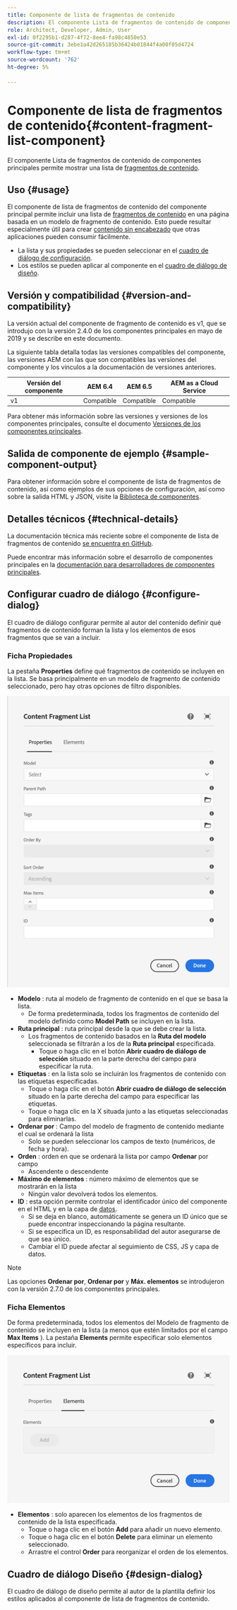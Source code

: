```yaml
---
title: Componente de lista de fragmentos de contenido
description: El componente Lista de fragmentos de contenido de componentes principales permite mostrar una lista de fragmentos de contenido.
role: Architect, Developer, Admin, User
exl-id: 0f2295b1-d287-4f72-8ee4-fa98c4850e53
source-git-commit: 3ebe1a42d265185b36424b01844f4a00f05d4724
workflow-type: tm+mt
source-wordcount: '762'
ht-degree: 5%

---
```


# Componente de lista de fragmentos de contenido{#content-fragment-list-component}

El componente Lista de fragmentos de contenido de componentes principales permite mostrar una lista de [fragmentos de contenido](https://docs.adobe.com/content/help/es-ES/experience-manager-cloud-service/assets/content-fragments/content-fragments.html).

## Uso {#usage}

El componente de lista de fragmentos de contenido del componente principal permite incluir una lista de [fragmentos de contenido](https://docs.adobe.com/content/help/en/experience-manager-cloud-service/assets/content-fragments/content-fragments.html) en una página basada en un modelo de fragmento de contenido. Esto puede resultar especialmente útil para crear [contenido sin encabezado](https://helpx.adobe.com/es/experience-manager/6-5/sites/developing/user-guide.html?topic=/experience-manager/6-5/sites/developing/morehelp/headless.ug.js) que otras aplicaciones pueden consumir fácilmente.

* La lista y sus propiedades se pueden seleccionar en el [cuadro de diálogo de configuración](#configure-dialog).
* Los estilos se pueden aplicar al componente en el [cuadro de diálogo de diseño](#design-dialog).

## Versión y compatibilidad {#version-and-compatibility}

La versión actual del componente de fragmento de contenido es v1, que se introdujo con la versión 2.4.0 de los componentes principales en mayo de 2019 y se describe en este documento.

La siguiente tabla detalla todas las versiones compatibles del componente, las versiones AEM con las que son compatibles las versiones del componente y los vínculos a la documentación de versiones anteriores.

| Versión del componente | AEM 6.4 | AEM 6.5 | AEM as a Cloud Service |
|--- |--- |---|---|
| v1 | Compatible | Compatible | Compatible |

Para obtener más información sobre las versiones y versiones de los componentes principales, consulte el documento [Versiones de los componentes principales](/help/versions.md).

## Salida de componente de ejemplo {#sample-component-output}

Para obtener información sobre el componente de lista de fragmentos de contenido, así como ejemplos de sus opciones de configuración, así como sobre la salida HTML y JSON, visite la [Biblioteca de componentes](https://adobe.com/go/aem_cmp_library_cflist).

## Detalles técnicos {#technical-details}

La documentación técnica más reciente sobre el componente de lista de fragmentos de contenido [se encuentra en GitHub](https://adobe.com/go/aem_cmp_tech_cflist_v1).

Puede encontrar más información sobre el desarrollo de componentes principales en la [documentación para desarrolladores de componentes principales](/help/developing/overview.md).

## Configurar cuadro de diálogo {#configure-dialog}

El cuadro de diálogo configurar permite al autor del contenido definir qué fragmentos de contenido forman la lista y los elementos de esos fragmentos que se van a incluir.

### Ficha Propiedades

La pestaña **Properties** define qué fragmentos de contenido se incluyen en la lista. Se basa principalmente en un modelo de fragmento de contenido seleccionado, pero hay otras opciones de filtro disponibles.

![Ficha Propiedades del cuadro de diálogo de edición del componente Lista de fragmentos de contenido](/help/assets/content-fragment-list-properties.png)

* **Modelo** : ruta al modelo de fragmento de contenido en el que se basa la lista.
   * De forma predeterminada, todos los fragmentos de contenido del modelo definido como **Model Path** se incluyen en la lista.
* **Ruta principal** : ruta principal desde la que se debe crear la lista.
   * Los fragmentos de contenido basados en la **Ruta del modelo** seleccionada se filtrarán a los de la **Ruta principal** especificada.
      * Toque o haga clic en el botón **Abrir cuadro de diálogo de selección** situado en la parte derecha del campo para especificar la ruta.
* **Etiquetas** : en la lista solo se incluirán los fragmentos de contenido con las etiquetas especificadas.
   * Toque o haga clic en el botón **Abrir cuadro de diálogo de selección** situado en la parte derecha del campo para especificar las etiquetas.
   * Toque o haga clic en la X situada junto a las etiquetas seleccionadas para eliminarlas.
* **Ordenar por** : Campo del modelo de fragmento de contenido mediante el cual se ordenará la lista
   * Solo se pueden seleccionar los campos de texto (numéricos, de fecha y hora).
* **Orden** : orden en que se ordenará la lista por campo  **Ordenar** por campo
   * Ascendente o descendente
* **Máximo de elementos** : número máximo de elementos que se mostrarán en la lista
   * Ningún valor devolverá todos los elementos.
* **ID** : esta opción permite controlar el identificador único del componente en el HTML y en la capa de  [datos](/help/developing/data-layer/overview.md).
   * Si se deja en blanco, automáticamente se genera un ID único que se puede encontrar inspeccionando la página resultante.
   * Si se especifica un ID, es responsabilidad del autor asegurarse de que sea único.
   * Cambiar el ID puede afectar al seguimiento de CSS, JS y capa de datos.

>[!NOTE]
>Las opciones **Ordenar por**, **Ordenar por** y **Máx. elementos** se introdujeron con la versión 2.7.0 de los componentes principales.

### Ficha Elementos

De forma predeterminada, todos los elementos del Modelo de fragmento de contenido se incluyen en la lista (a menos que estén limitados por el campo **Max Items** ). La pestaña **Elements** permite especificar solo elementos específicos para incluir.

![Ficha Elementos del cuadro de diálogo de edición del componente Lista de fragmentos de contenido](/help/assets/content-fragment-list-elements.png)

* **Elementos** : solo aparecen los elementos de los fragmentos de contenido de la lista especificada.
   * Toque o haga clic en el botón **Add** para añadir un nuevo elemento.
   * Toque o haga clic en el botón **Delete** para eliminar un elemento seleccionado.
   * Arrastre el control **Order** para reorganizar el orden de los elementos.

## Cuadro de diálogo Diseño {#design-dialog}

El cuadro de diálogo de diseño permite al autor de la plantilla definir los estilos aplicados al componente de lista de fragmentos de contenido.
